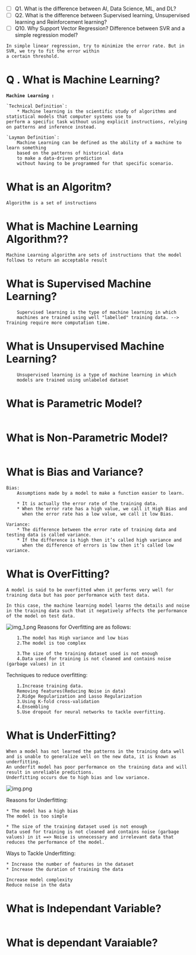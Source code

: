 - [ ] Q1. What is the difference between AI, Data Science, ML, and DL?
- [ ] Q2. What is the difference between Supervised learning, Unsupervised learning and
Reinforcement learning?
- [ ] Q10. Why Support Vector Regression? Difference between SVR and a simple regression
model?
```
In simple linear regression, try to minimize the error rate. But in SVR, we try to fit the error within
a certain threshold.
```



# Q . What is Machine Learning?
**`Machine Learning :`** 
```
`Technical Definition`: 
    * Machine learning is the scientific study of algorithms and statistical models that computer systems use to
perform a specific task without using explicit instructions, relying on patterns and inference instead.
    
`Layman Definition`:    
    Machine Learning can be defined as the ability of a machine to learn something 
    based on the patterns of historical data 
    to make a data-driven prediction
    without having to be programmed for that specific scenario.

```

# What is an Algoritm?
```
Algorithm is a set of instructions
```

# What is Machine Learning Algorithm??
```Machine Learning algorithm are sets of instructions that the model follows to return an acceptable result```

# What is Supervised Machine Learning?
```
    Supervised learning is the type of machine learning in which 
    machines are trained using well "labelled" training data. --> Training require more computation time.
```
# What is Unsupervised Machine Learning?
```
    Unsupervised learning is a type of machine learning in which 
    models are trained using unlabeled dataset
```
# What is Parametric Model?
```

```
# What is Non-Parametric Model?
```

```
# What is Bias and Variance?
```
Bias:
    Assumptions made by a model to make a function easier to learn.
     
    * It is actually the error rate of the training data. 
    * When the error rate has a high value, we call it High Bias and 
      when the error rate has a low value, we call it low Bias.
    
Variance:  
    * The difference between the error rate of training data and testing data is called variance. 
    * If the difference is high then it’s called high variance and 
      when the difference of errors is low then it’s called low variance. 
```
# What is OverFitting?
```
A model is said to be overfitted when it performs very well for training data but has poor performance with test data.

In this case, the machine learning model learns the details and noise in the training data such that it negatively affects the performance of the model on test data.
```
![img_1.png](img_1.png)
Reasons for Overfitting are as follows:
```
    1.The model has High variance and low bias
    2.The model is too complex
    
    3.The size of the training dataset used is not enough
    4.Data used for training is not cleaned and contains noise (garbage values) in it 
```
Techniques to reduce overfitting:

```
    1.Increase training data.
    Removing features(Reducing Noise in data)
    2.Ridge Regularization and Lasso Regularization
    3.Using K-fold cross-validation
    4.Ensembling
    5.Use dropout for neural networks to tackle overfitting.
```
# What is UnderFitting?
```
When a model has not learned the patterns in the training data well and is unable to generalize well on the new data, it is known as underfitting. 
An underfit model has poor performance on the training data and will result in unreliable predictions.
Underfitting occurs due to high bias and low variance.
```
![img.png](img.png)

Reasons for Underfitting:
```
* The model has a high bias
The model is too simple

* The size of the training dataset used is not enough
Data used for training is not cleaned and contains noise (garbage values) in it ==> Noise is unnecessary and irrelevant data that reduces the performance of the model.
```
Ways to Tackle Underfitting:
```
* Increase the number of features in the dataset
* Increase the duration of training the data

Increase model complexity
Reduce noise in the data
```

# What is Independant Variable?
```

```
# What is dependant Varaiable?
```

```